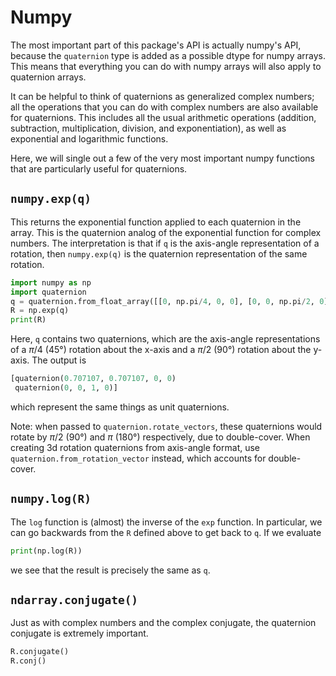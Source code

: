 # Numpy

The most important part of this package's API is actually numpy's API,
because the `quaternion` type is added as a possible dtype for numpy
arrays. This means that everything you can do with numpy arrays will
also apply to quaternion arrays.

It can be helpful to think of quaternions as generalized complex
numbers; all the operations that you can do with complex numbers are
also available for quaternions.  This includes all the usual
arithmetic operations (addition, subtraction, multiplication,
division, and exponentiation), as well as exponential and logarithmic
functions.

Here, we will single out a few of the very most important numpy
functions that are particularly useful for quaternions.

## <code class="doc-symbol doc-symbol-heading doc-symbol-function"></code> `numpy.exp(q)`

This returns the exponential function applied to each quaternion in
the array.  This is the quaternion analog of the exponential function
for complex numbers.  The interpretation is that if `q` is the
axis-angle representation of a rotation, then `numpy.exp(q)` is the
quaternion representation of the same rotation.

```python
import numpy as np
import quaternion
q = quaternion.from_float_array([[0, np.pi/4, 0, 0], [0, 0, np.pi/2, 0]])
R = np.exp(q)
print(R)
```
Here, `q` contains two quaternions, which are the axis-angle
representations of a $\pi/4$ (45°) rotation about the x-axis and a
$\pi/2$ (90°) rotation about the y-axis.  The output is
```python
[quaternion(0.707107, 0.707107, 0, 0)
 quaternion(0, 0, 1, 0)]
```
which represent the same things as unit quaternions.

Note: when passed to `quaternion.rotate_vectors`, these quaternions
would rotate by $\pi/2$ (90°) and $\pi$ (180°) respectively, due to double-cover.
When creating 3d rotation quaternions from axis-angle format, use
`quaternion.from_rotation_vector` instead, which accounts for double-cover.


## <code class="doc-symbol doc-symbol-heading doc-symbol-function"></code> `numpy.log(R)`

The `log` function is (almost) the inverse of the `exp` function.  In
particular, we can go backwards from the `R` defined above to get back
to `q`.  If we evaluate

```python
print(np.log(R))
```

we see that the result is precisely the same as `q`.


## <code class="doc-symbol doc-symbol-heading doc-symbol-method"></code> `ndarray.conjugate()`

Just as with complex numbers and the complex conjugate, the quaternion
conjugate is extremely important.

```python
R.conjugate()
R.conj()
```


